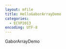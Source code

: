 ```yaml
---
layout: mfile
title: HelloGaborArrayDemo
categories:
  - ECVP2013
encoding: UTF-8
---
```


GaborArrayDemo
